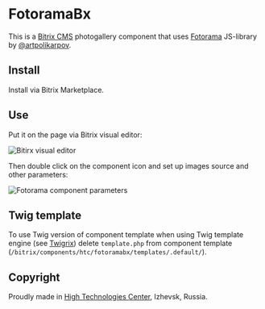 # FotoramaBx

This is a [Bitrix CMS](http://1c-bitrix.ru) photogallery component that uses 
[Fotorama](http://fotorama.io) JS-library by [@artpolikarpov](https://github.com/artpolikarpov).

## Install
Install via Bitrix Marketplace.

## Use
Put it on the page via Bitrix visual editor:

![Bitirx visual editor](http://f.cl.ly/items/0h0g3Q1S1o253a1p451f/%D0%A1%D0%BD%D0%B8%D0%BC%D0%BE%D0%BA%20%D1%8D%D0%BA%D1%80%D0%B0%D0%BD%D0%B0%202013-11-03%20%D0%B2%2012.27.00.png)

Then double click on the component icon and set up images source and other parameters:

![Fotorama component parameters](http://f.cl.ly/items/3f3R2d1N3V352Q1Y3z2G/%D0%A1%D0%BD%D0%B8%D0%BC%D0%BE%D0%BA%20%D1%8D%D0%BA%D1%80%D0%B0%D0%BD%D0%B0%202013-11-03%20%D0%B2%2012.30.00.png)

## Twig template

To use Twig version of component template when using Twig template engine (see [Twigrix](https://github.com/HighTechnologiesCenter/twigrix)) delete `template.php` from component template (`/bitrix/components/htc/fotoramabx/templates/.default/`). 

## Copyright
Proudly made in [High Technologies Center](http://htc-cs.ru), Izhevsk, Russia.
